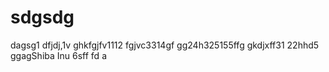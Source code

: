 # sdgsdg
dagsg1
dfjdj,1v
ghkfgjfv1112
fgjvc3314gf
gg24h325155ffg
gkdjxff31
22hhd5
ggagShiba Inu
6sff
fd
a
